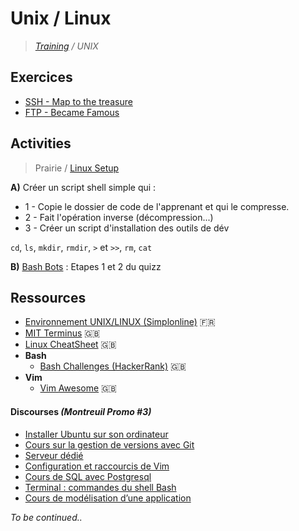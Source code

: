 # Unix / Linux

>_[Training](https://github.com/simplonco/training) / UNIX_

## Exercices

* [SSH - Map to the treasure](https://github.com/simplonco/ssh)
* [FTP - Became Famous](https://github.com/simplonco/ftp)

## Activities

> Prairie / [Linux Setup](https://github.com/simplonco/prairie/blob/master/UNIX.md)

**A)** Créer un script shell simple qui :

* 1 - Copie le dossier de code de l'apprenant et qui le compresse.
* 2 - Fait l'opération inverse (décompression...)
* 3 - Créer un script d'installation des outils de dév

`cd`, `ls`, `mkdir`, `rmdir`, `>` et `>>`, `rm`, `cat`

**B)** [Bash Bots](https://github.com/simplonco/bash_bots) : Etapes 1 et 2 du quizz

## Ressources

* [Environnement UNIX/LINUX (Simplonline)](http://simplonline.co/dashboard/partages-formateurs/241-semaine-1-environnement-unix-linux-241) :fr:
* [MIT Terminus](http://web.mit.edu/mprat/Public/web/Terminus/Web/main.html) :gb:
* [Linux CheatSheet](http://juliend.github.io/linux-cheatsheet/) :gb:
* **Bash**
  * [Bash Challenges (HackerRank)](https://www.hackerrank.com/domains/shell/bash) :gb:
* **Vim**
  * [Vim Awesome](http://vimawesome.com/) :gb:
  
#### Discourses _(Montreuil Promo #3)_

* [Installer Ubuntu sur son ordinateur](http://discourse.simplon.co/t/installer-ubuntu/39)
* [Cours sur la gestion de versions avec Git](http://discourse.simplon.co/t/cours-sur-la-gestion-de-versions-avec-git/24)
* [Serveur dédié](http://discourse.simplon.co/t/serveur-dedie/64)
* [Configuration et raccourcis de Vim](http://discourse.simplon.co/t/configuration-et-raccourcis-de-vim/78)
* [Cours de SQL avec Postgresql](http://discourse.simplon.co/t/cours-de-sql-avec-postgresql/67)
* [Terminal : commandes du shell Bash](http://discourse.simplon.co/t/terminal-commandes-du-shell-bash/88)
* [Cours de modélisation d’une application](http://discourse.simplon.co/t/cours-de-modelisation-dune-application/66)


_To be continued.._
